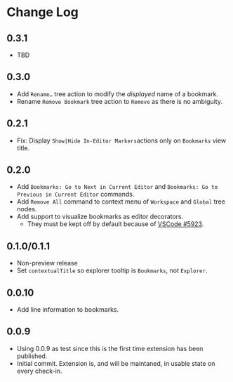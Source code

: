 # Change Log
## 0.3.1
- TBD
## 0.3.0
- Add `Rename…` tree action to modify the _displayed_ name of a bookmark.
- Rename `Remove Bookmark` tree action to `Remove` as there is no ambiguity.
## 0.2.1
- Fix: Display `Show|Hide In-Editor Markers`actions only on `Bookmarks` view title. 
## 0.2.0
- Add `Bookmarks: Go to Next in Current Editor` and `Bookmarks: Go to Previous in Current Editor` commands.
- Add `Remove All` command to context menu of `Workspace` and `Global` tree nodes.
- Add support to visualize bookmarks as editor decorators.
  - They must be kept off by default because of [VSCode #5923](https://github.com/Microsoft/vscode/issues/5923).
## 0.1.0/0.1.1
- Non-preview release
- Set `contextualTitle` so explorer tooltip is `Bookmarks`, not `Explorer`. 
## 0.0.10
- Add line information to bookmarks.
## 0.0.9
- Using 0.0.9 as test since this is the first time extension has been published.
- Initial commit. Extension is, and will be maintaned, in usable state on every check-in.
  